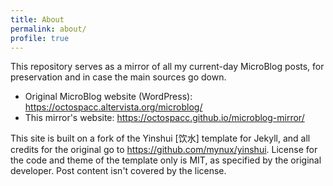 ```yaml
---
title: About
permalink: about/
profile: true
---
```


This repository serves as a mirror of all my current-day MicroBlog posts, for preservation and in case the main sources go down.

* Original MicroBlog website (WordPress): <https://octospacc.altervista.org/microblog/>
* This mirror's website: <https://octospacc.github.io/microblog-mirror/>

This site is built on a fork of the Yinshui [饮水] template for Jekyll, and all credits for the original go to <https://github.com/mynux/yinshui>.
License for the code and theme of the template only is MIT, as specified by the original developer. Post content isn't covered by the license.
